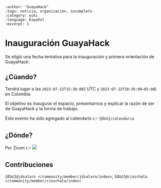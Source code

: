 ```{post} 2023-06-30
:author: "GuayaHack"
:tags: noticia, organización, incompleto
:category: wiki
:language: Español
:excerpt: 1
```

# Inauguración GuayaHack

Se eligió una fecha tentativa para la inauguración y primera orientación de GuayaHack:

## ¿Cúando?

Tendrá lugar a las `2023‐07‐22T15:30:00Z` UTC y `2023‐07‐22T10:30:00−05:00`) en Colombia 

El objetivo es inaugurar el espacio, presentarnos y explicar la razón de ser de GuayaHack y la forma de trabajo.

Éste evento ha sido agregado al calendario 👉 {doc}`/calendario`

## ¿Dónde?

Por Zoom 👉 <a target="_blank" href="https://calendar.google.com/calendar/event?action=TEMPLATE&amp;tmeid=N3U2bTNjZHYxbzMwNW50aTJrdGk0OTBwbTggZ3VheWFoYWNrQG0&amp;tmsrc=guayahack%40gmail.com"><img border="0" src="https://www.google.com/calendar/images/ext/gc_button1_es.gif"></a>

## Contribuciones 

{doc}`@jdsalaro </community/member/jdsalaro/index>`, {doc}`@rioschala </community/member/rioschala/index>`

